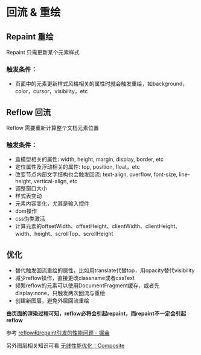 # 回流 & 重绘

## Repaint 重绘

Repaint 只需更新某个元素样式

### 触发条件：

* 页面中的元素更新样式风格相关的属性时就会触发重绘，如background，color，cursor，visibility，etc

## Reflow 回流

Reflow 需要重新计算整个文档元素位置

### 触发条件：

* 盒模型相关的属性: width, height, margin, display, border, etc
* 定位属性及浮动相关的属性: top, position, float，etc
* 改变节点内部文字结构也会触发回流: text-align, overflow, font-size, line-height, vertical-align, etc
* 调整窗口大小
* 样式表变动
* 元素内容变化，尤其是输入控件
* dom操作
* css伪类激活
* 计算元素的offsetWidth、offsetHeight、clientWidth、clientHeight、width、height、scrollTop、scrollHeight

## 优化

* 替代触发回流重绘的属性，比如用translate代替top，用opacity替代visibility
* 减少reflow操作，直接更改classname或者cssText
* 频繁reflow的元素可以使用DocumentFragment缓存，或者先display:none，只触发两次回流与重绘
* 创建新图层，避免外层回流重绘

**由页面的渲染过程可知，reflow必将会引起repaint，而repaint不一定会引起reflow**

参考 [reflow和repaint引发的性能问题 - 掘金](https://juejin.im/post/5a9372895188257a6b06132e)

另外图层相关知识可看 [无线性能优化：Composite](http://taobaofed.org/blog/2016/04/25/performance-composite/)
